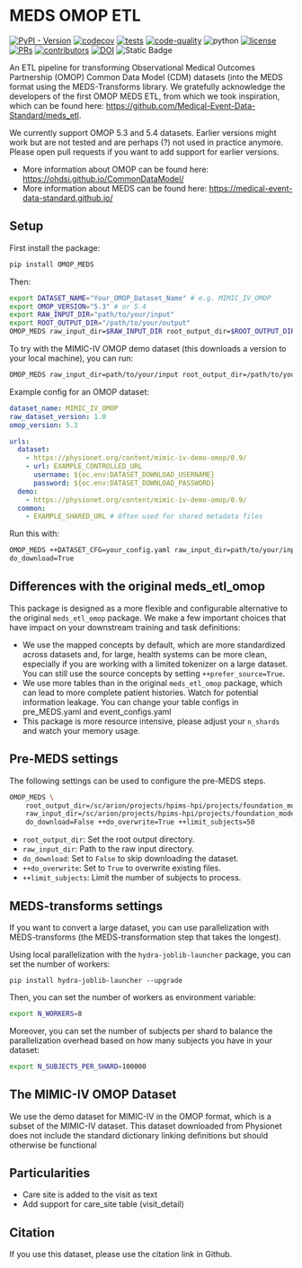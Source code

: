 # MEDS OMOP ETL

[![PyPI - Version](https://img.shields.io/pypi/v/OMOP_MEDS)](https://pypi.org/project/OMOP_MEDS/)
[![codecov](https://codecov.io/gh/rvandewater/OMOP_MEDS/graph/badge.svg?token=RW6JXHNT0W)](https://codecov.io/gh/rvandewater/OMOP_MEDS)
[![tests](https://github.com/rvandewater/OMOP_MEDS/actions/workflows/tests.yaml/badge.svg)](https://github.com/rvandewater/OMOP_MEDS/actions/workflows/tests.yml)
[![code-quality](https://github.com/rvandewater/OMOP_MEDS/actions/workflows/code-quality-main.yaml/badge.svg)](https://github.com/rvandewater/OMOP_MEDS/actions/workflows/code-quality-main.yaml)
![python](https://img.shields.io/badge/-Python_3.11-blue?logo=python&logoColor=white)
[![license](https://img.shields.io/badge/License-MIT-green.svg?labelColor=gray)](https://github.com/rvandewater/OMOP_MEDS#license)
[![PRs](https://img.shields.io/badge/PRs-welcome-brightgreen.svg)](https://github.com/rvandewater/OMOP_MEDS/pulls)
[![contributors](https://img.shields.io/github/contributors/rvandewater/OMOP_MEDS.svg)](https://github.com/rvandewater/OMOP_MEDS/graphs/contributors)
[![DOI](https://zenodo.org/badge/940565218.svg)](https://doi.org/10.5281/zenodo.15132443)
![Static Badge](https://img.shields.io/badge/MEDS-0.3.3-blue)

An ETL pipeline for transforming Observational Medical Outcomes Partnership (OMOP) Common Data Model (CDM)
datasets (into the MEDS format using the MEDS-Transforms library.
We gratefully acknowledge the developers of the first OMOP MEDS ETL, from which we took inspiration,
which can be found here: https://github.com/Medical-Event-Data-Standard/meds_etl.

We currently support OMOP 5.3 and 5.4 datasets. Earlier versions might work but are not tested and are perhaps (?)
not used in practice anymore. Please open pull requests if you want to add support for earlier versions.

- More information about OMOP can be found here: https://ohdsi.github.io/CommonDataModel/
- More information about MEDS can be found here: https://medical-event-data-standard.github.io/

## Setup

First install the package:

```bash
pip install OMOP_MEDS
```

Then:

```bash
export DATASET_NAME="Your_OMOP_Dataset_Name" # e.g. MIMIC_IV_OMOP
export OMOP_VERSION="5.3" # or 5.4
export RAW_INPUT_DIR="path/to/your/input"
export ROOT_OUTPUT_DIR="/path/to/your/output"
OMOP_MEDS raw_input_dir=$RAW_INPUT_DIR root_output_dir=$ROOT_OUTPUT_DIR
```

To try with the MIMIC-IV OMOP demo dataset (this downloads a version to your local machine), you can run:

```bash
OMOP_MEDS raw_input_dir=path/to/your/input root_output_dir=/path/to/your/output do_download=True ++do_demo=True
```

Example config for an OMOP dataset:

```yaml
dataset_name: MIMIC_IV_OMOP
raw_dataset_version: 1.0
omop_version: 5.3

urls:
  dataset:
    - https://physionet.org/content/mimic-iv-demo-omop/0.9/
    - url: EXAMPLE_CONTROLLED_URL
      username: ${oc.env:DATASET_DOWNLOAD_USERNAME}
      password: ${oc.env:DATASET_DOWNLOAD_PASSWORD}
  demo:
    - https://physionet.org/content/mimic-iv-demo-omop/0.9/
  common:
    - EXAMPLE_SHARED_URL # Often used for shared metadata files
```

Run this with:

```bash
OMOP_MEDS ++DATASET_CFG=your_config.yaml raw_input_dir=path/to/your/input root_output_dir=/path/to/your/output \
do_download=True
```

## Differences with the original meds_etl_omop

This package is designed as a more flexible and configurable alternative to the original `meds_etl_omop` package.
We make a few important choices that have impact on your downstream training and task definitions:

- We use the mapped concepts by default, which are more standardized across datasets and, for large, health systems can
    be more clean, especially if you are working with a limited tokenizer on a large dataset.
    You can still use the source concepts by setting `++prefer_source=True`.
- We use more tables than in the original `meds_etl_omop` package, which can lead to more complete patient histories.
    Watch for potential information leakage. You can change your table configs in pre_MEDS.yaml and event_configs.yaml
- This package is more resource intensive, please adjust your `n_shards` and watch your memory usage.

## Pre-MEDS settings

The following settings can be used to configure the pre-MEDS steps.

```bash
OMOP_MEDS \
	root_output_dir=/sc/arion/projects/hpims-hpi/projects/foundation_models_ehr/cohorts/meds_debug/small_demo \
	raw_input_dir=/sc/arion/projects/hpims-hpi/projects/foundation_models_ehr/cohorts/full_omop \
	do_download=False ++do_overwrite=True ++limit_subjects=50
```

- `root_output_dir`: Set the root output directory.
- `raw_input_dir`: Path to the raw input directory.
- `do_download`: Set to `False` to skip downloading the dataset.
- `++do_overwrite`: Set to `True` to overwrite existing files.
- `++limit_subjects`: Limit the number of subjects to process.

## MEDS-transforms settings

If you want to convert a large dataset, you can use parallelization with MEDS-transforms
(the MEDS-transformation step that takes the longest).

Using local parallelization with the `hydra-joblib-launcher` package, you can set the number of workers:

```
pip install hydra-joblib-launcher --upgrade
```

Then, you can set the number of workers as environment variable:

```bash
export N_WORKERS=8
```

Moreover, you can set the number of subjects per shard to balance the parallelization overhead based on how many
subjects you have in your dataset:

```bash
export N_SUBJECTS_PER_SHARD=100000
```

## The MIMIC-IV OMOP Dataset

We use the demo dataset for MIMIC-IV in the OMOP format, which is a subset of the MIMIC-IV dataset.
This dataset downloaded from Physionet does not include the standard dictionary linking definitions but should otherwise
be functional

## Particularities

- Care site is added to the visit as text
- Add support for care_site table (visit_detail)

## Citation

If you use this dataset, please use the citation link in Github.
